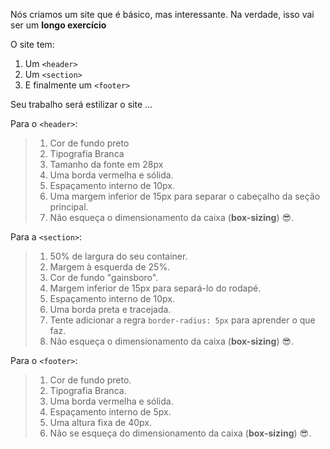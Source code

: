Nós criamos um site que é básico, mas interessante.
Na verdade, isso vai ser um **longo exercício**

O site tem:

1. Um `<header>`
2. Um `<section>`
3. E finalmente um `<footer>`

Seu trabalho será estilizar o site ...

Para o `<header>`:

> 1. Cor de fundo preto
> 2. Tipografia Branca
> 3. Tamanho da fonte em 28px
> 4. Uma borda vermelha e sólida.
> 5. Espaçamento interno de 10px.
> 7. Uma margem inferior de 15px para separar o cabeçalho da seção principal.
> 8. Não esqueça o dimensionamento da caixa (**box-sizing**) :sunglasses:.

Para a `<section>`:

> 1. 50% de largura do seu container.
> 2. Margem à esquerda de 25%.
> 3. Cor de fundo "gainsboro".
> 4. Margem inferior de 15px para separá-lo do rodapé.
> 5. Espaçamento interno de 10px.
> 7. Uma borda preta e tracejada.
> 8. Tente adicionar a regra `border-radius: 5px` para aprender o que faz.
> 9. Não esqueça o dimensionamento da caixa (**box-sizing**) :sunglasses:.

Para o `<footer>`:
> 1. Cor de fundo preto.
> 2. Tipografia Branca.
> 3. Uma borda vermelha e sólida.
> 5. Espaçamento interno de 5px.
> 6. Uma altura fixa de 40px.
> 7. Não se esqueça do dimensionamento da caixa (**box-sizing**) :sunglasses:.